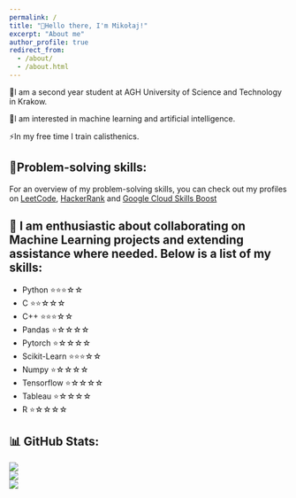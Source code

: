 ```yaml
---
permalink: /
title: "👋Hello there, I'm Mikołaj!"
excerpt: "About me"
author_profile: true
redirect_from: 
  - /about/
  - /about.html
---
```


🔭I am a second year student at AGH University of Science and Technology in Krakow.

🤖I am interested in machine learning and artificial intelligence. 

⚡In my free time I train calisthenics.

## 🔗Problem-solving skills:
  For an overview of my problem-solving skills, you can check out my profiles on [LeetCode](<https://leetcode.com/Mkoek213/>), [HackerRank](<https://www.hackerrank.com/profile/mikolaj_kolek2>) and [Google Cloud Skills Boost](https://www.cloudskillsboost.google/public_profiles/9e31f376-eebe-444d-b65e-8d673b0d17b4)

## 🚀 I am enthusiastic about collaborating on Machine Learning projects and extending assistance where needed. Below is a list of my skills:

- Python ⭐⭐⭐☆☆
- C ⭐⭐☆☆☆
- C++ ⭐⭐⭐☆☆
- Pandas ⭐☆☆☆☆
- Pytorch ⭐☆☆☆☆
- Scikit-Learn ⭐⭐⭐☆☆
- Numpy ⭐☆☆☆☆
- Tensorflow ⭐☆☆☆☆
- Tableau ⭐☆☆☆☆
- R ⭐☆☆☆☆

## 📊 GitHub Stats:
![](https://github-readme-stats.vercel.app/api?username=Mkoek213&show_icons=true&theme=transparent)<br/>
![](https://github-readme-streak-stats.herokuapp.com/?user=Mkoek213&theme=dark&hide_border=false)<br/>
![](https://github-readme-stats.vercel.app/api/top-langs/?username=Mkoek213&theme=dark&hide_border=false&include_all_commits=true&count_private=true&layout=compact)
